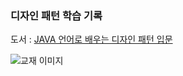 ### 디자인 패턴 학습 기록


도서 : [JAVA 언어로 배우는 디자인 패턴 입문](https://www.yes24.com/Product/Goods/115576266)


![교재 이미지](https://contents.kyobobook.co.kr/sih/fit-in/458x0/pdt/9788931467505.jpg)
